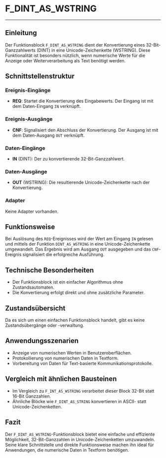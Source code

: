 # F_DINT_AS_WSTRING

* * * * * * * * * *
## Einleitung
Der Funktionsblock `F_DINT_AS_WSTRING` dient der Konvertierung eines 32-Bit-Ganzzahlwerts (DINT) in eine Unicode-Zeichenkette (WSTRING). Diese Funktionalität ist besonders nützlich, wenn numerische Werte für die Anzeige oder Weiterverarbeitung als Text benötigt werden.

## Schnittstellenstruktur

### **Ereignis-Eingänge**
- **REQ**: Startet die Konvertierung des Eingabewerts. Der Eingang ist mit dem Daten-Eingang `IN` verknüpft.

### **Ereignis-Ausgänge**
- **CNF**: Signalisiert den Abschluss der Konvertierung. Der Ausgang ist mit dem Daten-Ausgang `OUT` verknüpft.

### **Daten-Eingänge**
- **IN** (DINT): Der zu konvertierende 32-Bit-Ganzzahlwert.

### **Daten-Ausgänge**
- **OUT** (WSTRING): Die resultierende Unicode-Zeichenkette nach der Konvertierung.

### **Adapter**
Keine Adapter vorhanden.

## Funktionsweise
Bei Auslösung des `REQ`-Ereignisses wird der Wert am Eingang `IN` gelesen und mittels der Funktion `DINT_AS_WSTRING` in eine Unicode-Zeichenkette umgewandelt. Das Ergebnis wird am Ausgang `OUT` ausgegeben und das `CNF`-Ereignis signalisiert die erfolgreiche Ausführung.

## Technische Besonderheiten
- Der Funktionsblock ist ein einfacher Algorithmus ohne Zustandsautomaten.
- Die Konvertierung erfolgt direkt und ohne zusätzliche Parameter.

## Zustandsübersicht
Da es sich um einen einfachen Funktionsblock handelt, gibt es keine Zustandsübergänge oder -verwaltung.

## Anwendungsszenarien
- Anzeige von numerischen Werten in Benutzeroberflächen.
- Protokollierung von numerischen Daten in Textform.
- Vorbereitung von Daten für Text-basierte Kommunikationsprotokolle.

## Vergleich mit ähnlichen Bausteinen
- Im Vergleich zu `F_INT_AS_WSTRING` verarbeitet dieser Block 32-Bit statt 16-Bit Ganzzahlen.
- Ähnliche Blöcke wie `F_DINT_AS_STRING` konvertieren in ASCII- statt Unicode-Zeichenketten.

## Fazit
Der `F_DINT_AS_WSTRING`-Funktionsblock bietet eine einfache und effiziente Möglichkeit, 32-Bit-Ganzzahlen in Unicode-Zeichenketten umzuwandeln. Seine klare Schnittstelle und direkte Funktionsweise machen ihn ideal für Anwendungen, die numerische Daten in Textform benötigen.